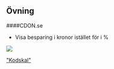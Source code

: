 ##  Övning
####CDON.se

- Visa besparing i kronor istället för i %

<img src="http://f.cl.ly/items/0H2M2X0H0N2i3U0x3X0O/Image%202015-06-04%20at%2011.07.31%20pm.png" style="border: 0 solid #eee; box-shadow: none; background: none;" />

["Kodskal"](https://gist.github.com/simondahla/35bca28062455ee8a2031a363dbbfe51)

<!-- **Lösning: http://dah.la/1GbVNiM** -->


